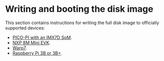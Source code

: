 # Writing and booting the disk image

This section contains instructions for writing the full disk image to officially supported devices:

* [PICO-PI with an IMX7D SoM](../first-image/pico-pi.html).
* [NXP 8M Mini EVK](../first-image/nxp-evk.html).
* [Warp7](../first-image/warp7.html).
* [Raspberry Pi 3B or 3B+](../first-image/raspberry-pi-3.html).
